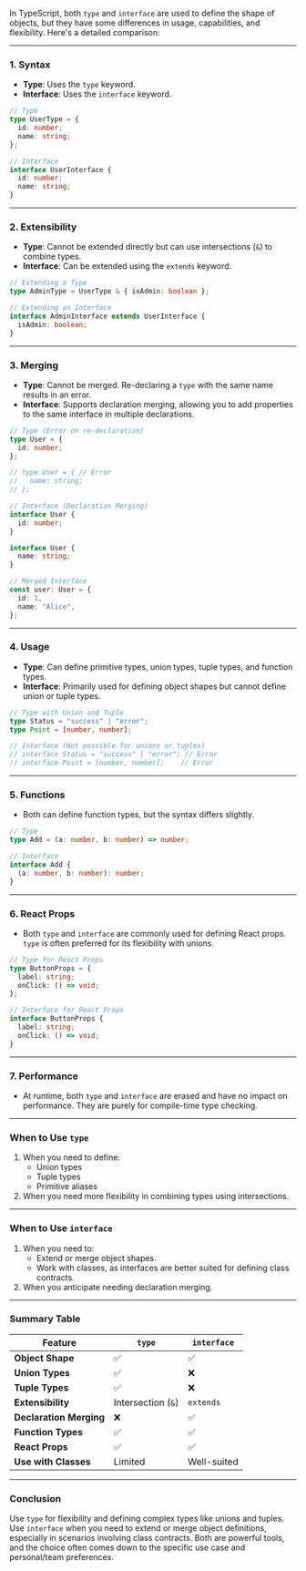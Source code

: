  In TypeScript, both `type` and `interface` are used to define the shape of objects, but they have some differences in usage, capabilities, and flexibility. Here's a detailed comparison:

---

### **1. Syntax**
- **Type**: Uses the `type` keyword.
- **Interface**: Uses the `interface` keyword.

```typescript
// Type
type UserType = {
  id: number;
  name: string;
};

// Interface
interface UserInterface {
  id: number;
  name: string;
}
```

---

### **2. Extensibility**
- **Type**: Cannot be extended directly but can use intersections (`&`) to combine types.
- **Interface**: Can be extended using the `extends` keyword.

```typescript
// Extending a Type
type AdminType = UserType & { isAdmin: boolean };

// Extending an Interface
interface AdminInterface extends UserInterface {
  isAdmin: boolean;
}
```

---

### **3. Merging**
- **Type**: Cannot be merged. Re-declaring a `type` with the same name results in an error.
- **Interface**: Supports declaration merging, allowing you to add properties to the same interface in multiple declarations.

```typescript
// Type (Error on re-declaration)
type User = {
  id: number;
};

// type User = { // Error
//   name: string;
// };

// Interface (Declaration Merging)
interface User {
  id: number;
}

interface User {
  name: string;
}

// Merged Interface
const user: User = {
  id: 1,
  name: "Alice",
};
```

---

### **4. Usage**
- **Type**: Can define primitive types, union types, tuple types, and function types.
- **Interface**: Primarily used for defining object shapes but cannot define union or tuple types.

```typescript
// Type with Union and Tuple
type Status = "success" | "error";
type Point = [number, number];

// Interface (Not possible for unions or tuples)
// interface Status = "success" | "error"; // Error
// interface Point = [number, number];    // Error
```

---

### **5. Functions**
- Both can define function types, but the syntax differs slightly.
```typescript
// Type
type Add = (a: number, b: number) => number;

// Interface
interface Add {
  (a: number, b: number): number;
}
```

---

### **6. React Props**
- Both `type` and `interface` are commonly used for defining React props. `type` is often preferred for its flexibility with unions.

```typescript
// Type for React Props
type ButtonProps = {
  label: string;
  onClick: () => void;
};

// Interface for React Props
interface ButtonProps {
  label: string;
  onClick: () => void;
}
```

---

### **7. Performance**
- At runtime, both `type` and `interface` are erased and have no impact on performance. They are purely for compile-time type checking.

---

### **When to Use `type`**
1. When you need to define:
   - Union types
   - Tuple types
   - Primitive aliases
2. When you need more flexibility in combining types using intersections.

---

### **When to Use `interface`**
1. When you need to:
   - Extend or merge object shapes.
   - Work with classes, as interfaces are better suited for defining class contracts.
2. When you anticipate needing declaration merging.

---

### **Summary Table**

| Feature                        | `type`                            | `interface`                     |
|--------------------------------|------------------------------------|----------------------------------|
| **Object Shape**               | ✅                                | ✅                              |
| **Union Types**                | ✅                                | ❌                              |
| **Tuple Types**                | ✅                                | ❌                              |
| **Extensibility**              | Intersection (`&`)                | `extends`                       |
| **Declaration Merging**        | ❌                                | ✅                              |
| **Function Types**             | ✅                                | ✅                              |
| **React Props**                | ✅                                | ✅                              |
| **Use with Classes**           | Limited                          | Well-suited                     |

---

### **Conclusion**
Use `type` for flexibility and defining complex types like unions and tuples. Use `interface` when you need to extend or merge object definitions, especially in scenarios involving class contracts. Both are powerful tools, and the choice often comes down to the specific use case and personal/team preferences.

